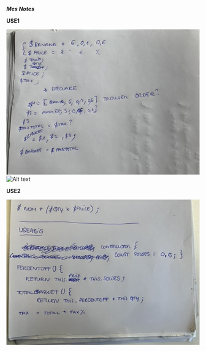 ***Mes Notes***

**USE1**

<img src="note1.jpeg" alt="Alt text" title="links" width="600px">

<img src="note2.heic" alt="Alt text" title="links" width="600px">

**USE2**

<img src="note3.jpeg" alt="Alt text" title="links" width="600px">